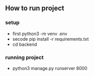 ## How to run project

### setup

- first python3 -m venv .env
- secode pip install -r requirements.txt
- cd backend

### running project
- python3 manage.py runserver 8000
